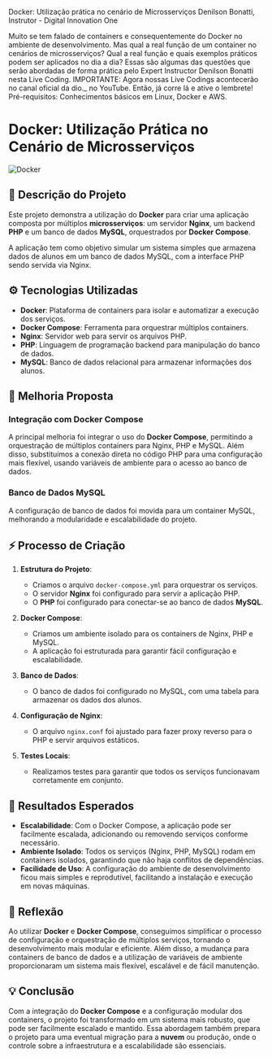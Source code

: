Docker: Utilização prática no cenário de Microsserviços
Denilson Bonatti, Instrutor - Digital Innovation One

Muito se tem falado de containers e consequentemente do Docker no ambiente de desenvolvimento. Mas qual a real função de um container no cenários de microsserviços? Qual a real função e quais exemplos práticos podem ser aplicados no dia a dia? Essas são algumas das questões que serão abordadas de forma prática pelo Expert Instructor Denilson Bonatti nesta Live Coding. IMPORTANTE: Agora nossas Live Codings acontecerão no canal oficial da dio._ no YouTube. Então, já corre lá e ative o lembrete! Pré-requisitos: Conhecimentos básicos em Linux, Docker e AWS.


# Docker: Utilização Prática no Cenário de Microsserviços

![Docker](https://upload.wikimedia.org/wikipedia/commons/a/a7/Docker_logo.png)

## 🚀 Descrição do Projeto

Este projeto demonstra a utilização do **Docker** para criar uma aplicação composta por múltiplos **microsserviços**: um servidor **Nginx**, um backend **PHP** e um banco de dados **MySQL**, orquestrados por **Docker Compose**.

A aplicação tem como objetivo simular um sistema simples que armazena dados de alunos em um banco de dados MySQL, com a interface PHP sendo servida via Nginx.

## ⚙️ Tecnologias Utilizadas

- **Docker**: Plataforma de containers para isolar e automatizar a execução dos serviços.
- **Docker Compose**: Ferramenta para orquestrar múltiplos containers.
- **Nginx**: Servidor web para servir os arquivos PHP.
- **PHP**: Linguagem de programação backend para manipulação do banco de dados.
- **MySQL**: Banco de dados relacional para armazenar informações dos alunos.

## 🔧 Melhoria Proposta

### **Integração com Docker Compose**

A principal melhoria foi integrar o uso do **Docker Compose**, permitindo a orquestração de múltiplos containers para Nginx, PHP e MySQL. Além disso, substituímos a conexão direta no código PHP para uma configuração mais flexível, usando variáveis de ambiente para o acesso ao banco de dados.

### **Banco de Dados MySQL**

A configuração de banco de dados foi movida para um container MySQL, melhorando a modularidade e escalabilidade do projeto.

## ⚡️ Processo de Criação

1. **Estrutura do Projeto**:
   - Criamos o arquivo `docker-compose.yml` para orquestrar os serviços.
   - O servidor **Nginx** foi configurado para servir a aplicação PHP.
   - O **PHP** foi configurado para conectar-se ao banco de dados **MySQL**.
   
2. **Docker Compose**:
   - Criamos um ambiente isolado para os containers de Nginx, PHP e MySQL.
   - A aplicação foi estruturada para garantir fácil configuração e escalabilidade.

3. **Banco de Dados**:
   - O banco de dados foi configurado no MySQL, com uma tabela para armazenar os dados dos alunos.
   
4. **Configuração de Nginx**:
   - O arquivo `nginx.conf` foi ajustado para fazer proxy reverso para o PHP e servir arquivos estáticos.

5. **Testes Locais**:
   - Realizamos testes para garantir que todos os serviços funcionavam corretamente em conjunto.

## 🎯 Resultados Esperados

- **Escalabilidade**: Com o Docker Compose, a aplicação pode ser facilmente escalada, adicionando ou removendo serviços conforme necessário.
- **Ambiente Isolado**: Todos os serviços (Nginx, PHP, MySQL) rodam em containers isolados, garantindo que não haja conflitos de dependências.
- **Facilidade de Uso**: A configuração do ambiente de desenvolvimento ficou mais simples e reprodutível, facilitando a instalação e execução em novas máquinas.

## 📝 Reflexão

Ao utilizar **Docker** e **Docker Compose**, conseguimos simplificar o processo de configuração e orquestração de múltiplos serviços, tornando o desenvolvimento mais modular e eficiente. Além disso, a mudança para containers de banco de dados e a utilização de variáveis de ambiente proporcionaram um sistema mais flexível, escalável e de fácil manutenção.

## 💡 Conclusão

Com a integração do **Docker Compose** e a configuração modular dos containers, o projeto foi transformado em um sistema mais robusto, que pode ser facilmente escalado e mantido. Essa abordagem também prepara o projeto para uma eventual migração para a **nuvem** ou produção, onde o controle sobre a infraestrutura e a escalabilidade são essenciais.

